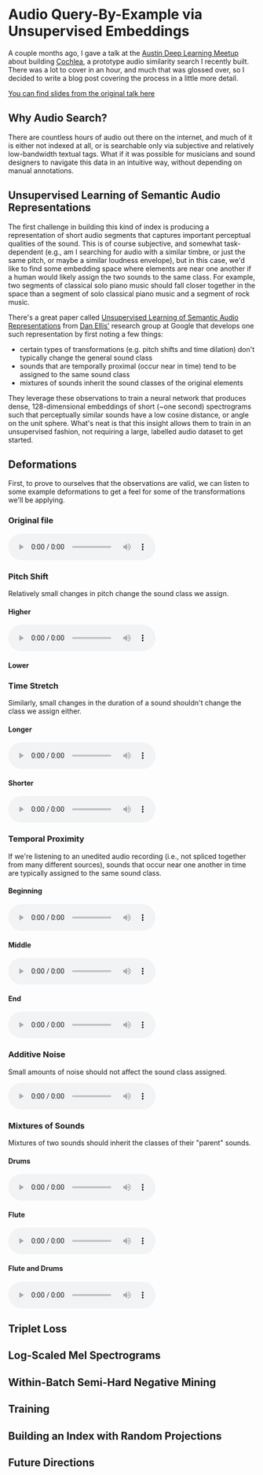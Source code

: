 # Audio Query-By-Example via Unsupervised Embeddings

A couple months ago, I gave a talk at the 
[Austin Deep Learning Meetup](https://www.meetup.com/Austin-Deep-Learning/) 
about building [Cochlea](https://cochlea.xyz), a prototype audio similarity 
search I recently built.  There was a lot to cover in an hour, and much that was
glossed over, so I decided to write a blog post covering the process in a little
more detail.

[You can find slides from the original talk here](https://docs.google.com/presentation/d/1EB-B7WI42gOEKozXIkDvNUWaVjKQb_bqk5M_mUiueS0/edit?usp=sharing)


## Why Audio Search?
There are countless hours of audio out there on the internet, and much of it is
either not indexed at all, or is searchable only via subjective and relatively
low-bandwidth textual tags.  What if it was possible for musicians and sound
designers to navigate this data in an intuitive way, without depending on manual
annotations.

## Unsupervised Learning of Semantic Audio Representations
The first challenge in building this kind of index is producing a 
representation of short audio segments that captures important perceptual 
qualities of the sound.  This is of course subjective, and somewhat 
task-dependent (e.g., am I searching for audio with a similar timbre, or just
the same pitch, or maybe a similar loudness envelope), but in this case, we'd 
like to find some embedding space where elements are near one another if a 
human would likely assign the two sounds to the same class.  For example, two 
segments of classical solo piano music should fall closer together in the space 
than a segment of solo classical piano music and a segment of rock music. 

There's a great paper called 
[Unsupervised Learning of Semantic Audio Representations](https://arxiv.org/abs/1711.02209) 
from [Dan Ellis'](https://ai.google/research/people/DanEllis) research group at 
Google that develops one such representation by first noting a few things:

- certain types of transformations (e.g. pitch shifts and time dilation) don't
typically change the general sound class
- sounds that are temporally proximal (occur near in time) tend to be assigned
to the same sound class
- mixtures of sounds inherit the sound classes of the original elements

They leverage these observations to train a neural network that produces dense, 
128-dimensional embeddings of short (~one second) spectrograms such that 
perceptually similar sounds have a low cosine distance, or angle on the unit 
sphere.  What's neat is that this insight allows them to train in an 
unsupervised fashion, not requiring a large, labelled audio dataset to get 
started.

## Deformations
First, to prove to ourselves that the observations are valid, we can listen to 
some example deformations to get a feel for some of the transformations we'll
be applying.

### Original file
<audio controls src="https://s3-us-west-1.amazonaws.com/unsupervised-audio-embeddings-talk/original.ogg"></audio>

### Pitch Shift

Relatively small changes in pitch change the sound class we assign.

#### Higher
<audio controls src="https://s3-us-west-1.amazonaws.com/unsupervised-audio-embeddings-talk/pitch-shift-up.ogg"></audio>
#### Lower
<audio control src="https://s3-us-west-1.amazonaws.com/unsupervised-audio-embeddings-talk/pitch-shift-down.ogg"></audio>

### Time Stretch

Similarly, small changes in the duration of a sound shouldn't change the class
we assign either.

#### Longer
<audio controls src="https://s3-us-west-1.amazonaws.com/unsupervised-audio-embeddings-talk/time-stretch-longer.ogg"></audio>
#### Shorter
<audio controls src="https://s3-us-west-1.amazonaws.com/unsupervised-audio-embeddings-talk/time-stretch-faster.ogg"></audio>

### Temporal Proximity

If we're listening to an unedited audio recording (i.e., not spliced together
from many different sources), sounds that occur near one another in time are 
typically assigned to the same sound class.

#### Beginning
<audio controls src="https://s3-us-west-1.amazonaws.com/unsupervised-audio-embeddings-talk/original-beginning.ogg"></audio>
#### Middle
<audio controls src="https://s3-us-west-1.amazonaws.com/unsupervised-audio-embeddings-talk/original-middle.ogg"></audio>
#### End
<audio controls src="https://s3-us-west-1.amazonaws.com/unsupervised-audio-embeddings-talk/original-end.ogg"></audio>

### Additive Noise

Small amounts of noise should not affect the sound class assigned.

<audio controls src="https://s3-us-west-1.amazonaws.com/unsupervised-audio-embeddings-talk/additive-noise.ogg"></audio>

### Mixtures of Sounds
Mixtures of two sounds should inherit the classes of their "parent" sounds.

#### Drums
<audio controls src="https://s3-us-west-1.amazonaws.com/unsupervised-audio-embeddings-talk/drums.ogg"></audio>

#### Flute
<audio controls src="https://s3-us-west-1.amazonaws.com/unsupervised-audio-embeddings-talk/flute.ogg"></audio>

#### Flute and Drums
<audio controls src="https://s3-us-west-1.amazonaws.com/unsupervised-audio-embeddings-talk/drums-and-flute.ogg"></audio>


## Triplet Loss


## Log-Scaled Mel Spectrograms

## Within-Batch Semi-Hard Negative Mining

## Training

## Building an Index with Random Projections 

## Future Directions